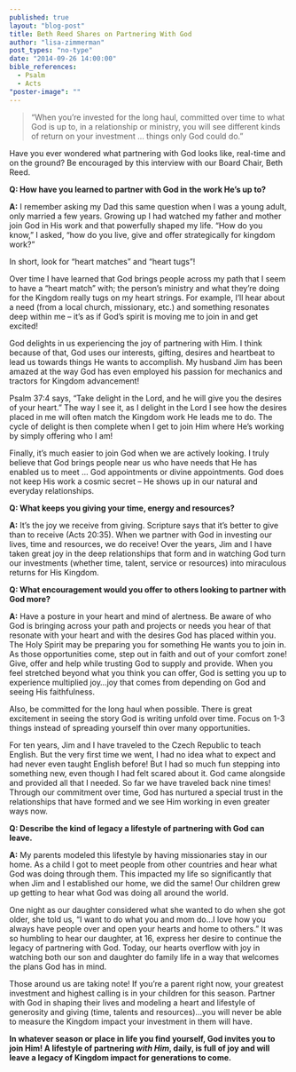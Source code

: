 ```yaml
---
published: true
layout: "blog-post"
title: Beth Reed Shares on Partnering With God
author: "lisa-zimmerman"
post_types: "no-type"
date: "2014-09-26 14:00:00"
bible_references: 
  - Psalm
  - Acts
"poster-image": ""
---
```


>“When you’re invested for the long haul, committed over time to what God is up to, in a relationship or ministry, you will see different kinds of return on your investment ... things only God could do.”

Have you ever wondered what partnering with God looks like, real-time and on the ground?  Be encouraged by this interview with our Board Chair, Beth Reed.

**Q: How have you learned to partner with God in the work He’s up to?**

**A:** I remember asking my Dad this same question when I was a young adult, only married a few years.  Growing up I had watched my father and mother join God in His work and that powerfully shaped my life.  “How do you know,” I asked, “how do you live, give and offer strategically for kingdom work?”

In short, look for “heart matches” and “heart tugs”!  

Over time I have learned that God brings people across my path that I seem to have a “heart match” with; the person’s ministry and what they’re doing for the Kingdom really tugs on my heart strings.  For example, I’ll hear about a need (from a local church, missionary, etc.) and something resonates deep within me – it’s as if God’s spirit is moving me to join in and get excited!

God delights in us experiencing the joy of partnering with Him.  I think because of that, God uses our interests, gifting, desires and heartbeat to lead us towards things He wants to accomplish.  My husband Jim has been amazed at the way God has even employed his passion for mechanics and tractors for Kingdom advancement!

Psalm 37:4 says, “Take delight in the Lord, and he will give you the desires of your heart.”  The way I see it, as I delight in the Lord I see how the desires placed in me will often match the Kingdom work He leads me to do.  The cycle of delight is then complete when I get to join Him where He’s working by simply offering who I am! 

Finally, it’s much easier to join God when we are actively looking.  I truly believe that God brings people near us who have needs that He has enabled us to meet ... God appointments or divine appointments.  God does not keep His work a cosmic secret – He shows up in our natural and everyday relationships.

**Q: What keeps you giving your time, energy and resources?**

**A:** It’s the joy we receive from giving.  Scripture says that it’s better to give than to receive (Acts 20:35).  When we partner with God in investing our lives, time and resources, we do receive!  Over the years, Jim and I have taken great joy in the deep relationships that form and in watching God turn our investments (whether time, talent, service or resources) into miraculous returns for His Kingdom.

**Q: What encouragement would you offer to others looking to partner with God more?** 

**A:** Have a posture in your heart and mind of alertness.  Be aware of who God is bringing across your path and projects or needs you hear of that resonate with your heart and with the desires God has placed within you.  The Holy Spirit may be preparing you for something He wants you to join in.  As those opportunities come, step out in faith and out of your comfort zone!  Give, offer and help while trusting God to supply and provide.  When you feel stretched beyond what you think you can offer, God is setting you up to experience multiplied joy…joy that comes from depending on God and seeing His faithfulness.

Also, be committed for the long haul when possible.  There is great excitement in seeing the story God is writing unfold over time.  Focus on 1-3 things instead of spreading yourself thin over many opportunities.

For ten years, Jim and I have traveled to the Czech Republic to teach English.  But the very first time we went, I had no idea what to expect and had never even taught English before!  But I had so much fun stepping into something new, even though I had felt scared about it.  God came alongside and provided all that I needed.  So far we have traveled back nine times!  Through our commitment over time, God has nurtured a special trust in the relationships that have formed and we see Him working in even greater ways now.  

**Q: Describe the kind of legacy a lifestyle of partnering with God can leave.**

**A:** My parents modeled this lifestyle by having missionaries stay in our home.  As a child I got to meet people from other countries and hear what God was doing through them.  This impacted my life so significantly that when Jim and I established our home, we did the same!  Our children grew up getting to hear what God was doing all around the world.

One night as our daughter considered what she wanted to do when she got older, she told us, “I want to do what you and mom do…I love how you always have people over and open your hearts and home to others.”  It was so humbling to hear our daughter, at 16, express her desire to continue the legacy of partnering with God.  Today, our hearts overflow with joy in watching both our son and daughter do family life in a way that welcomes the plans God has in mind.

Those around us are taking note!  If you’re a parent right now, your greatest investment and highest calling is in your children for this season.  Partner with God in shaping their lives and modeling a heart and lifestyle of generosity and giving (time, talents and resources)…you will never be able to measure the Kingdom impact your investment in them will have.

**In whatever season or place in life you find yourself, God invites you to join Him! A lifestyle of partnering *with Him*, daily, is full of joy and will leave a legacy of Kingdom impact for generations to come.**